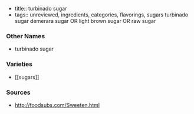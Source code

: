 - title:: turbinado sugar
- tags:: unreviewed, ingredients, categories, flavorings, sugars
turbinado sugar demerara sugar OR light brown sugar OR raw sugar

### Other Names

* turbinado sugar

### Varieties

* [[sugars]]

### Sources
* http://foodsubs.com/Sweeten.html
